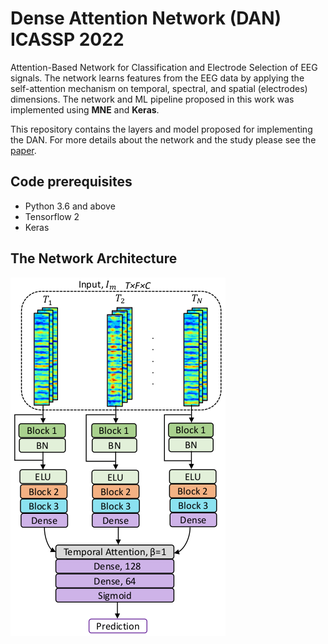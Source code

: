 # Dense Attention Network (DAN) ICASSP 2022
Attention-Based Network for Classification and Electrode Selection of EEG signals. The network learns features from the EEG data by applying the self-attention mechanism on temporal, spectral, and spatial (electrodes) dimensions. The network and ML pipeline proposed in this work was implemented using **MNE** and **Keras**.


This repository contains the layers and model proposed for implementing the DAN. For more details about the network and the study please see the [paper](https://ieeexplore.ieee.org/document/9746241).

## Code prerequisites
* Python 3.6 and above
* Tensorflow 2
* Keras

## The Network Architecture

![this is an image](https://github.com/awaknd-1/DAN/blob/70f4f78599143fd62678c5a2ed3a7ee8638523d6/dan.png)














